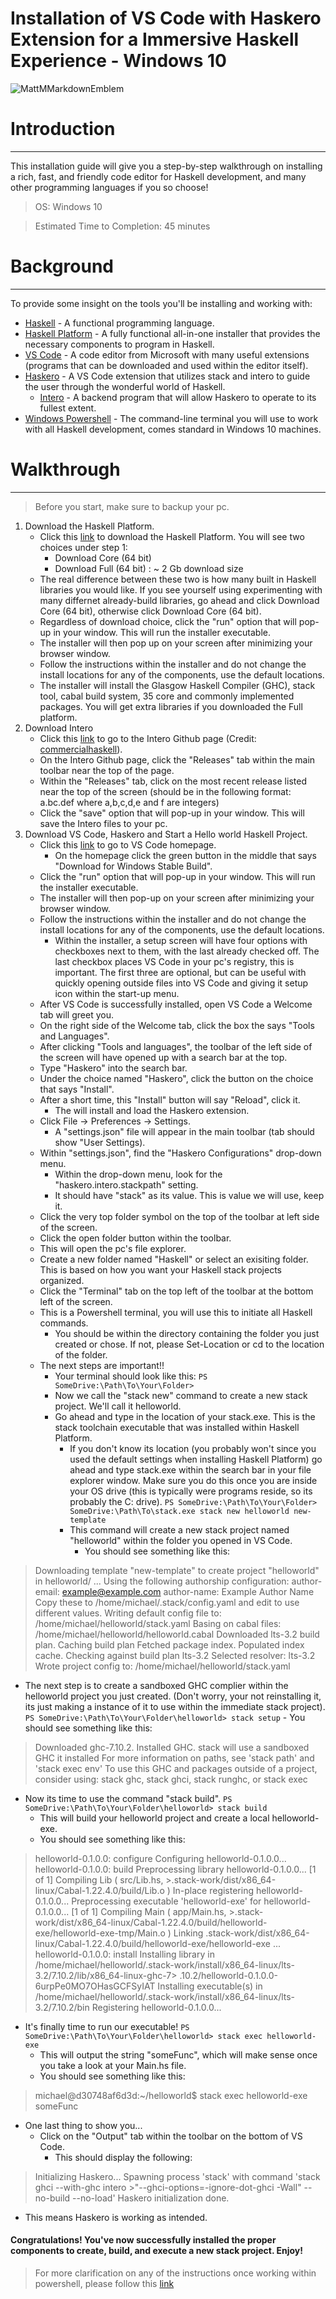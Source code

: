 # Installation of VS Code with Haskero Extension for a Immersive Haskell Experience - Windows 10

![MattMMarkdownEmblem](https://github.com/Matthew-Mosior/Software-Setup-Guides/blob/master/githubmarkdownemblem.png)

# Introduction
___

This installation guide will give you a step-by-step walkthrough on installing a rich, fast, and friendly code editor for Haskell development, and many other programming languages if you so choose!

> OS: Windows 10

> Estimated Time to Completion: 45 minutes

# Background 
___

To provide some insight on the tools you'll be installing and working with:

- [Haskell](https://www.haskell.org/downloads) - A functional programming language.
- [Haskell Platform](https://www.haskell.org/downloads#platform) - A fully functional all-in-one installer that provides the necessary components to program in Haskell.
- [VS Code](https://code.visualstudio.com/) - A code editor from Microsoft with many useful extensions (programs that can be downloaded and used within the editor itself).
- [Haskero](https://marketplace.visualstudio.com/items?itemName=Vans.haskero) - A VS Code extension that utilizes stack and intero to guide the user through the wonderful world of Haskell.
    - [Intero](https://github.com/commercialhaskell/intero) - A backend program that will allow Haskero to operate to its fullest extent.
- [Windows Powershell](https://support.microsoft.com/en-us/help/968929/windows-management-framework-windows-powershell-2-0--winrm-2-0--and-bi) - The command-line terminal you will use to work with all Haskell development, comes standard in Windows 10 machines.

# Walkthrough
___

> Before you start, make sure to backup your pc.  

1. Download the Haskell Platform.
    -  Click this [link](https://www.haskell.org/platform/windows.html) to download the Haskell Platform.  You will see two choices under step 1:
        - Download Core (64 bit)
        - Download Full (64 bit) : ~ 2 Gb download size
    - The real difference between these two is how many built in Haskell libraries you would like.  If you see yourself using experimenting with many differnet already-build libraries, go ahead and click Download Core (64 bit), otherwise click Download Core (64 bit).
    - Regardless of download choice, click the "run" option that will pop-up in your window.  This will run the installer executable.
    - The installer will then pop up on your screen after minimizing your browser window.
    - Follow the instructions within the installer and do not change the install locations for any of the components, use the default locations.
    - The installer will install the Glasgow Haskell Compiler (GHC), stack tool, cabal build system, 35 core and commonly implemented packages.  You will get extra libraries if you downloaded the Full platform. 
2. Download Intero
    - Click this [link](https://github.com/commercialhaskell/intero) to go to the Intero Github page (Credit: [commercialhaskell](https://github.com/commercialhaskell)).
    - On the Intero Github page, click the "Releases" tab within the main toolbar near the top of the page.
    - Within the "Releases" tab, click on the most recent release listed near the top of the screen (should be in the following format: a.bc.def where a,b,c,d,e and f are integers)
    - Click the "save" option that will pop-up in your window.  This will save the Intero files to your pc.
3. Download VS Code, Haskero and Start a Hello world Haskell Project.
    - Click this [link](https://code.visualstudio.com/) to go to VS Code homepage.  
        - On the homepage click the green button in the middle that says "Download for Windows Stable Build".
    - Click the "run" option that will pop-up in your window.  This will run the installer executable.
    - The installer will then pop-up on your screen after minimizing your browser window.
    - Follow the instructions within the installer and do not change the install locations for any of the components, use the default locations.
        - Within the installer, a setup screen will have four options with checkboxes next to them, with the last already checked off.  The last checkbox places VS Code in your pc's registry, this is important. The first three are optional, but can be useful with quickly opening outside files into VS Code and giving it setup icon within the start-up menu. 
    - After VS Code is successfully installed, open VS Code a Welcome tab will greet you.
    - On the right side of the Welcome tab, click the box the says "Tools and Languages".
    - After clicking "Tools and languages", the toolbar of the left side of the screen will have opened up with a search bar at the top.  
    - Type "Haskero" into the search bar.
    - Under the choice named "Haskero", click the button on the choice that says "Install".
    - After a short time, this "Install" button will say "Reload", click it.
        - The will install and load the Haskero extension.
    - Click File -> Preferences -> Settings.
        - A "settings.json" file will appear in the main toolbar (tab should show "User Settings).
    - Within "settings.json", find the "Haskero Configurations" drop-down menu.
        - Within the drop-down menu, look for the "haskero.intero.stackpath" setting. 
        - It should have "stack" as its value.  This is value we will use, keep it.
    - Click the very top folder symbol on the top of the toolbar at left side of the screen.
    - Click the open folder button within the toolbar.
    - This will open the pc's file explorer.
    - Create a new folder named "Haskell" or select an exisiting folder.  This is based on how you want your Haskell stack projects organized.
    - Click the "Terminal" tab on the top left of the toolbar at the bottom left of the screen.
    - This is a Powershell terminal, you will use this to initiate all Haskell commands.
        - You should be within the directory containing the folder you just created or chose.  If not, please Set-Location or cd to the location of the folder.
    - The next steps are important!!
        - Your terminal should look like this:
            ```PS SomeDrive:\Path\To\Your\Folder>```
        - Now we call the "stack new" command to create a new stack project.  We'll call it helloworld.
        - Go ahead and type in the location of your stack.exe.  This is the stack toolchain executable that was installed within Haskell Platform.
            - If you don't know its location (you probably won't since you used the default settings when installing Haskell Platform) go ahead and type stack.exe within the search bar in your file explorer window.  Make sure you do this once you are inside your OS drive (this is typically were programs reside, so its probably the C: drive).
        ```PS SomeDrive:\Path\To\Your\Folder> SomeDrive:\Path\To\stack.exe stack new helloworld new-template```
            - This command will create a new stack project named "helloworld" within the folder you opened in VS Code.
                - You should see something like this:

> Downloading template "new-template" to create project "helloworld" in helloworld/ ...
>Using the following authorship configuration:
>author-email: example@example.com
>author-name: Example Author Name
>Copy these to /home/michael/.stack/config.yaml and edit to use different values.
>Writing default config file to: /home/michael/helloworld/stack.yaml
>Basing on cabal files:
>/home/michael/helloworld/helloworld.cabal
>Downloaded lts-3.2 build plan.
>Caching build plan
>Fetched package index.
>Populated index cache.
>Checking against build plan lts-3.2
>Selected resolver: lts-3.2
>Wrote project config to: /home/michael/helloworld/stack.yaml
- The next step is to create a sandboxed GHC complier within the helloworld project you just created. (Don't worry, your not reinstalling it, its just making a instance of it to use within the immediate stack project).
        ```PS SomeDrive:\Path\To\Your\Folder\helloworld> stack setup```
                - You should see something like this:
> Downloaded ghc-7.10.2.
> Installed GHC.
> stack will use a sandboxed GHC it installed
> For more information on paths, see 'stack path' and 'stack exec env'
> To use this GHC and packages outside of a project, consider using:
> stack ghc, stack ghci, stack runghc, or stack exec
- Now its time to use the command "stack build". 
```PS SomeDrive:\Path\To\Your\Folder\helloworld> stack build```
   - This will build your helloworld project and create a local helloworld-exe.
   - You should see something like this:
> helloworld-0.1.0.0: configure
> Configuring helloworld-0.1.0.0...
> helloworld-0.1.0.0: build
> Preprocessing library helloworld-0.1.0.0...
> [1 of 1] Compiling Lib              ( src/Lib.hs, >.stack-work/dist/x86_64-linux/Cabal-1.22.4.0/build/Lib.o )
> In-place registering helloworld-0.1.0.0...
> Preprocessing executable 'helloworld-exe' for helloworld-0.1.0.0...
> [1 of 1] Compiling Main             ( app/Main.hs, >.stack-work/dist/x86_64-linux/Cabal-1.22.4.0/build/helloworld-exe/helloworld-exe-tmp/Main.o )
> Linking .stack-work/dist/x86_64-linux/Cabal-1.22.4.0/build/helloworld-exe/helloworld-exe ...
> helloworld-0.1.0.0: install
> Installing library in
> /home/michael/helloworld/.stack-work/install/x86_64-linux/lts-3.2/7.10.2/lib/x86_64-linux-ghc-7> .10.2/helloworld-0.1.0.0-6urpPe0MO7OHasGCFSyIAT
> Installing executable(s) in
> /home/michael/helloworld/.stack-work/install/x86_64-linux/lts-3.2/7.10.2/bin
> Registering helloworld-0.1.0.0...
- It's finally time to run our executable!
```PS SomeDrive:\Path\To\Your\Folder\helloworld> stack exec helloworld-exe```
    - This will output the string "someFunc", which will make sense once you take a look at your Main.hs file.
    - You should see something like this:
> michael@d30748af6d3d:~/helloworld$ stack exec helloworld-exe
> someFunc
- One last thing to show you...
    - Click on the "Output" tab within the toolbar on the bottom of VS Code.
        - This should display the following:  
> Initializing Haskero...
> Spawning process 'stack' with command 'stack ghci --with-ghc intero   >"--ghci-options=-ignore-dot-ghci -Wall" --no-build --no-load'
>Haskero initialization done.
- This means Haskero is working as intended.

#### Congratulations! You've now successfully installed the proper components to create, build, and execute a new stack project.  Enjoy!

>For more clarification on any of the instructions once working within powershell, please follow this [link](https://docs.haskellstack.org/en/stable/GUIDE/)



